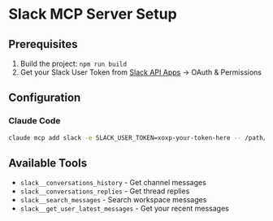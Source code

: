 # Slack MCP Server Setup

## Prerequisites

1. Build the project: `npm run build`
2. Get your Slack User Token from [Slack API Apps](https://api.slack.com/apps) → OAuth & Permissions

## Configuration

### Claude Code

```bash
claude mcp add slack -e SLACK_USER_TOKEN=xoxp-your-token-here -- /path/to/work-chat/src/mcp-servers/bin/slack-mcp-server
```

## Available Tools

- `slack__conversations_history` - Get channel messages
- `slack__conversations_replies` - Get thread replies  
- `slack__search_messages` - Search workspace messages
- `slack__get_user_latest_messages` - Get your recent messages